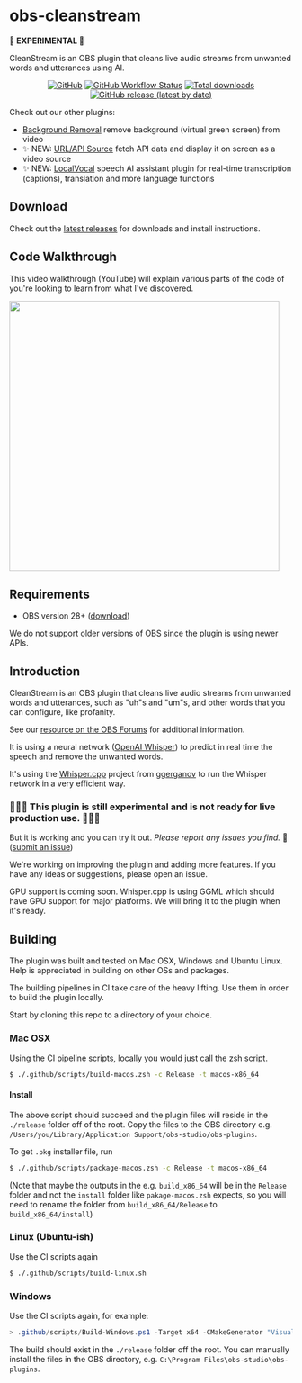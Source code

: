 # obs-cleanstream
**🚧 EXPERIMENTAL 🚧**

CleanStream is an OBS plugin that cleans live audio streams from unwanted words and utterances using AI.

<div align="center">

[![GitHub](https://img.shields.io/github/license/royshil/obs-cleanstream)](https://github.com/royshil/obs-cleanstream/blob/main/LICENSE)
[![GitHub Workflow Status](https://img.shields.io/github/actions/workflow/status/royshil/obs-cleanstream/push.yaml)](https://github.com/royshil/obs-cleanstream/actions/workflows/push.yaml)
[![Total downloads](https://img.shields.io/github/downloads/royshil/obs-cleanstream/total)](https://github.com/royshil/obs-cleanstream/releases)
[![GitHub release (latest by date)](https://img.shields.io/github/v/release/royshil/obs-cleanstream)](https://github.com/royshil/obs-cleanstream/releases)

</div>

Check out our other plugins: 
- [Background Removal](https://github.com/royshil/obs-backgroundremoval) remove background (virtual green screen) from video
- ✨ NEW: [URL/API Source](https://github.com/royshil/obs-urlsource) fetch API data and display it on screen as a video source
- ✨ NEW: [LocalVocal](https://github.com/royshil/obs-localvocal) speech AI assistant plugin for real-time transcription (captions), translation and more language functions

## Download
Check out the [latest releases](https://github.com/royshil/obs-cleanstream/releases) for downloads and install instructions.

## Code Walkthrough
This video walkthrough (YouTube) will explain various parts of the code of you're looking to learn from what I've discovered.

<a href="https://youtu.be/HdSI3sUKwsY" target="_blank">
  <img width="480" src="https://img.youtube.com/vi/HdSI3sUKwsY/maxresdefault.jpg" />
</a>

## Requirements
- OBS version 28+ ([download](https://obsproject.com/download))

We do not support older versions of OBS since the plugin is using newer APIs.

## Introduction
CleanStream is an OBS plugin that cleans live audio streams from unwanted words and utterances, such as "uh"s and "um"s, and other words that you can configure, like profanity.

See our [resource on the OBS Forums](https://obsproject.com/forum/resources/cleanstream-remove-uhs-ums-profanity-in-your-live-stream-or-recording-with-ai.1732/) for additional information.

It is using a neural network ([OpenAI Whisper](https://github.com/openai/whisper)) to predict in real time the speech and remove the unwanted words.

It's using the [Whisper.cpp](https://github.com/ggerganov/whisper.cpp) project from [ggerganov](https://github.com/ggerganov) to run the Whisper network in a very efficient way.

### 🚧🚧🚧 **This plugin is still experimental and is not ready for live production use.** 🚧🚧🚧

But it is working and you can try it out. *Please report any issues you find.* 🙏 ([submit an issue](https://github.com/royshil/obs-cleanstream/issues))

We're working on improving the plugin and adding more features. If you have any ideas or suggestions, please open an issue.

GPU support is coming soon. Whisper.cpp is using GGML which should have GPU support for major platforms. We will bring it to the plugin when it's ready.

## Building

The plugin was built and tested on Mac OSX, Windows and Ubuntu Linux. Help is appreciated in building on other OSs and packages.

The building pipelines in CI take care of the heavy lifting. Use them in order to build the plugin locally.

Start by cloning this repo to a directory of your choice.

### Mac OSX

Using the CI pipeline scripts, locally you would just call the zsh script.

```sh
$ ./.github/scripts/build-macos.zsh -c Release -t macos-x86_64
```

#### Install
The above script should succeed and the plugin files will reside in the `./release` folder off of the root. Copy the files to the OBS directory e.g. `/Users/you/Library/Application Support/obs-studio/obs-plugins`.

To get `.pkg` installer file, run
```sh
$ ./.github/scripts/package-macos.zsh -c Release -t macos-x86_64
```
(Note that maybe the outputs in the e.g. `build_x86_64` will be in the `Release` folder and not the `install` folder like `pakage-macos.zsh` expects, so you will need to rename the folder from `build_x86_64/Release` to `build_x86_64/install`)

### Linux (Ubuntu-ish)

Use the CI scripts again
```sh
$ ./.github/scripts/build-linux.sh
```

### Windows

Use the CI scripts again, for example:

```powershell
> .github/scripts/Build-Windows.ps1 -Target x64 -CMakeGenerator "Visual Studio 17 2022"
```

The build should exist in the `./release` folder off the root. You can manually install the files in the OBS directory, e.g. `C:\Program Files\obs-studio\obs-plugins`.

